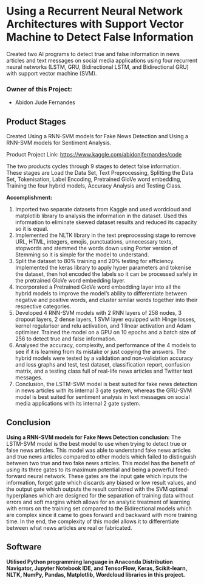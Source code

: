 # Using a Recurrent Neural Network Architectures with Support Vector Machine to Detect False Information

Created two AI programs to detect true and false information in news articles and text messages on social media applications using four recurrent neural networks (LSTM, GRU, Bidirectional LSTM, and Bidirectional GRU) with support vector machine (SVM).

### Owner of this Project:
- Abidon Jude Fernandes

## Product Stages
Created Using a RNN-SVM models for Fake News Detection and Using a RNN-SVM models for Sentiment Analysis.

Product Project Link: https://www.kaggle.com/abidonjfernandes/code

The two products cycles through 9 stages to detect false information. These stages are Load the Data Set, Text Preprocessing, Splitting the Data Set, Tokenisation, Label Encoding, Pretrained GloVe word embedding, Training the four hybrid models, Accuracy Analysis and Testing Class.

**Accomplishment:**
1. Imported two separate datasets from Kaggle and used wordcloud and matplotlib library to analysis the information in the dataset. Used this information to eliminate skewed dataset results and reduced its capacity so it is equal.
2. Implemented the NLTK library in the text preprocessing stage to remove URL, HTML, integers, emojis, punctuations, unnecessary texts, stopwords and stemmed the words down using Porter version of Stemming so it is simple for the model to understand.
3. Split the dataset to 80% training and 20% testing for efficiency. Implemented the keras library to apply hyper parameters and tokenise the dataset, then hot encoded the labels so it can be processed safely in the pretrained GloVe word embedding layer.
4. Incorporated a Pretrained GloVe word embedding layer into all the hybrid models to improve the model’s ability to differentiate between negative and positive words, and cluster similar words together into their respective categories.
5. Developed 4 RNN-SVM models with 2 RNN layers of 258 nodes, 3 dropout layers, 2 dense layers, 1 SVM layer equipped with Hinge losses, kernel regulariser and relu activation, and 1 linear activation and Adam optimiser. Trained the model on a GPU on 10 epochs and a batch size of 256 to detect true and false information.
6. Analysed the accuracy, complexity, and performance of the 4 models to see if it is learning from its mistake or just copying the answers. The hybrid models were tested by a validation and non-validation accuracy and loss graphs and test, test dataset, classification report, confusion matrix, and a testing class full of real-life news articles and Twitter text messages.
7. Conclusion, the LSTM-SVM model is best suited for fake news detection in news articles with its internal 3 gate system, whereas the GRU-SVM model is best suited for sentiment analysis in text messages on social media applications with its internal 2 gate system.

## Conclusion
**Using a RNN-SVM models for Fake News Detection conclusion:**
The LSTM-SVM model is the best model to use when trying to detect true or false news articles. This model was able to understand fake news articles and true news articles compared to other models which failed to distinguish between two true and two fake news articles. This model has the benefit of using its three gates to its maximum potential and being a powerful feed-forward neural network. These gates are the input gate which inputs the information, forget gate which discards any biased or low result values, and the output gate which outputs the result combined with the SVM optimal hyperplanes which are designed for the separation of training data without errors and soft margins which allows for an analytic treatment of learning with errors on the training set compared to the Bidirectional models which are complex since it came to goes forward and backward with more training time. In the end, the complexity of this model allows it to differentiate between what news articles are real or fabricated.

## Software
**Utilised Python programming language in Anaconda Distribution Navigator, Jupyter Notebook IDE, and TensorFlow, Keras, Scikit-learn, NLTK, NumPy, Pandas, Matplotlib, Wordcloud libraries in this project.**
